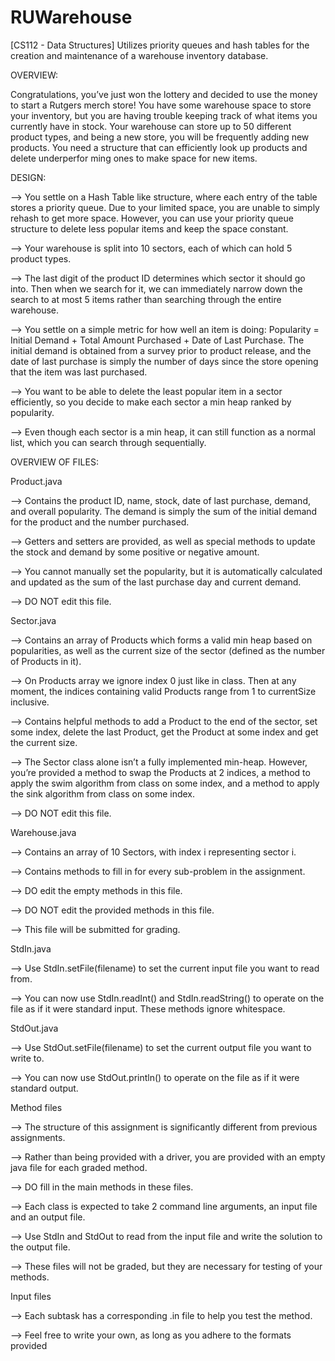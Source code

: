 # RUWarehouse
[CS112 - Data Structures] Utilizes priority queues and hash tables for the creation and maintenance of a warehouse inventory database.


OVERVIEW:

Congratulations, you’ve just won the lottery and decided to use the money to start a Rutgers merch store! You have some warehouse space to store your inventory, but you are having trouble keeping track of what items you currently have in stock. Your warehouse can store up to 50 different product types, and being a new store, you will be frequently adding new products. You need a structure that can efficiently look up products and delete underperfor
ming ones to make space for new items.

DESIGN:

--> You settle on a Hash Table like structure, where each entry of the table stores a priority queue. Due to your limited space, you are unable to simply rehash to get more space. However, you can use your priority queue structure to delete less popular items and keep the space constant.

--> Your warehouse is split into 10 sectors, each of which can hold 5 product types.

--> The last digit of the product ID determines which sector it should go into. Then when we search for it, we can immediately narrow down the search to at most 5 items rather than searching through the entire warehouse.

--> You settle on a simple metric for how well an item is doing: Popularity = Initial Demand + Total Amount Purchased + Date of Last Purchase. The initial demand is obtained from a survey prior to product release, and the date of last purchase is simply the number of days since the store opening that the item was last purchased.

--> You want to be able to delete the least popular item in a sector efficiently, so you decide to make each sector a min heap ranked by popularity.

--> Even though each sector is a min heap, it can still function as a normal list, which you can search through sequentially.


OVERVIEW OF FILES:

Product.java

--> Contains the product ID, name, stock, date of last purchase, demand, and overall popularity. The demand is simply the sum of the initial demand for the product and the number purchased.

--> Getters and setters are provided, as well as special methods to update the stock and demand by some positive or negative amount.

--> You cannot manually set the popularity, but it is automatically calculated and updated as the sum of the last purchase day and current demand.

--> DO NOT edit this file.

Sector.java

--> Contains an array of Products which forms a valid min heap based on popularities, as well as the current size of the sector (defined as the number of Products in it). 

--> On Products array we ignore index 0 just like in class. Then at any moment, the indices containing valid Products range from 1 to currentSize inclusive.

--> Contains helpful methods to add a Product to the end of the sector, set some index, delete the last Product, get the Product at some index and get the current size.

--> The Sector class alone isn’t a fully implemented min-heap. However, you’re provided a method to swap the Products at 2 indices, a method to apply the swim algorithm from class on some index, and a method to apply the sink algorithm from class on some index.

--> DO NOT edit this file.

Warehouse.java

--> Contains an array of 10 Sectors, with index i representing sector i.

--> Contains methods to fill in for every sub-problem in the assignment.

--> DO edit the empty methods in this file.

--> DO NOT edit the provided methods in this file.

--> This file will be submitted for grading.

StdIn.java

--> Use StdIn.setFile(filename) to set the current input file you want to read from.

--> You can now use StdIn.readInt() and StdIn.readString() to operate on the file as if it were standard input. These methods ignore whitespace.

StdOut.java

--> Use StdOut.setFile(filename) to set the current output file you want to write to.

--> You can now use StdOut.println() to operate on the file as if it were standard output.

Method files

--> The structure of this assignment is significantly different from previous assignments.

--> Rather than being provided with a driver, you are provided with an empty java file for each graded method.

--> DO fill in the main methods in these files.

--> Each class is expected to take 2 command line arguments, an input file and an output file.

--> Use StdIn and StdOut to read from the input file and write the solution to the output file.

--> These files will not be graded, but they are necessary for testing of your methods.

Input files

--> Each subtask has a corresponding .in file to help you test the method.

--> Feel free to write your own, as long as you adhere to the formats provided
